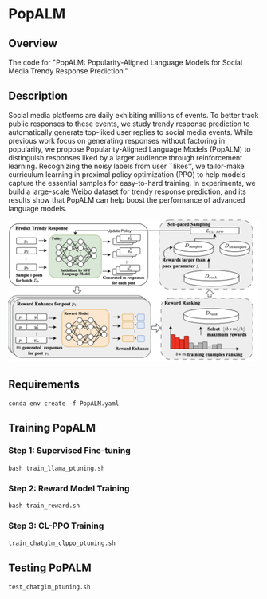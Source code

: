 # PopALM

## Overview

The code for "PopALM: Popularity-Aligned Language Models for Social Media Trendy Response Prediction."

## Description

Social media platforms are daily exhibiting millions of events. To better track public responses to these events, we study trendy response prediction to automatically generate top-liked user replies to social media events. While previous work focus on generating responses without factoring in popularity, we propose Popularity-Aligned Language Models (PopALM) to distinguish responses liked by a larger audience through reinforcement learning. Recognizing the noisy labels from user ``likes'', we tailor-make curriculum learning in proximal policy optimization (PPO) to help models capture the essential samples for easy-to-hard training. In experiments, we build a large-scale Weibo dataset for trendy response prediction, and its results show that PopALM can help boost the performance of advanced language models.

![avatar](framework.png)


## Requirements

``` 
conda env create -f PopALM.yaml
```

## Training PopALM
### Step 1: Supervised Fine-tuning

``` 
bash train_llama_ptuning.sh
```

### Step 2: Reward Model Training

``` 
bash train_reward.sh
```

### Step 3: CL-PPO Training

``` 
train_chatglm_clppo_ptuning.sh
```

## Testing PoPALM

``` 
test_chatglm_ptuning.sh
```
